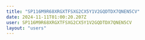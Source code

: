 ```yaml
---
title: "SP116M9R68XRGXTFSXG2CX5Y1V2GQDTDX7QNEN5CV"
date: 2024-11-11T01:00:20.207Z
user: SP116M9R68XRGXTFSXG2CX5Y1V2GQDTDX7QNEN5CV
layout: "users"
---
```

    